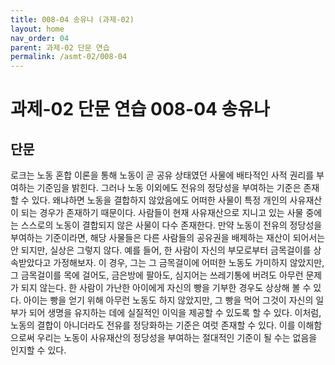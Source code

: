 ```yaml
---
title: 008-04 송유나 (과제-02)
layout: home
nav_order: 04
parent: 과제-02 단문 연습
permalink: /asmt-02/008-04
---
```


# 과제-02 단문 연습 008-04 송유나 

## 단문

로크는 노동 혼합 이론을 통해 노동이 곧 공유 상태였던 사물에 배타적인 사적 권리를 부여하는 기준임을 밝힌다. 그러나 노동 이외에도 전유의 정당성을 부여하는 기준은 존재할 수 있다. 왜냐하면 노동을 결합하지 않았음에도 어떠한 사물이 특정 개인의 사유재산이 되는 경우가 존재하기 때문이다. 사람들이 현재 사유재산으로 지니고 있는 사물 중에는 스스로의 노동이 결합되지 않은 사물이 다수 존재한다. 만약 노동이 전유의 정당성을 부여하는 기준이라면, 해당 사물들은 다른 사람들의 공유권을 배제하는 재산이 되어서는 안 되지만, 실상은 그렇지 않다. 예를 들어, 한 사람이 자신의 부모로부터 금목걸이를 상속받았다고 가정해보자. 이 경우, 그는 그 금목걸이에 어떠한 노동도 가미하지 않았지만, 그 금목걸이를 목에 걸어도, 금은방에 팔아도, 심지어는 쓰레기통에 버려도 아무런 문제가 되지 않는다. 한 사람이 가난한 아이에게 자신의 빵을 기부한 경우도 상상해 볼 수 있다. 아이는 빵을 얻기 위해 아무런 노동도 하지 않았지만, 그 빵을 먹어 그것이 자신의 일부가 되어 생명을 유지하는 데에 실질적인 이익을 제공할 수 있도록 할 수 있다. 이처럼, 노동의 결합이 아니더라도 전유를 정당화하는 기준은 여럿 존재할 수 있다. 이를 이해함으로써 우리는 노동이 사유재산의 정당성을 부여하는 절대적인 기준이 될 수는 없음을 인지할 수 있다.
